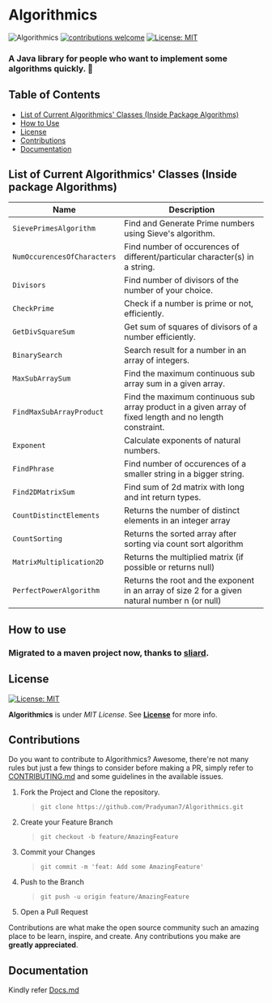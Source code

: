 # Algorithmics

![Algorithmics](https://github.com/Pradyuman7/Algorithmics/actions/workflows/main.yml/badge.svg) 
[![contributions welcome](https://img.shields.io/badge/contributions-welcome-brightgreen.svg?style=flat)](https://github.com/dwyl/esta/issues)
[![License: MIT](https://img.shields.io/badge/License-MIT-green.svg)](https://opensource.org/licenses/MIT)

### A Java library for people who want to implement some algorithms quickly. :confetti_ball:

<!-- TABLE OF CONTENTS -->
## Table of Contents

  - [List of Current Algorithmics' Classes (Inside Package Algorithms)](#list-of-current-algorithmics-classes-inside-package-algorithms)
  - [How to Use](#how-to-use)
  - [License](#license)
  - [Contributions](#contributions)
  - [Documentation](#documentation)

## List of Current Algorithmics' Classes (Inside package Algorithms)

| Name | Description |
|---|---|
| `SievePrimesAlgorithm` | Find and Generate Prime numbers using Sieve's algorithm. |
| `NumOccurencesOfCharacters` | Find number of occurences of different/particular character(s) in a string. |
| `Divisors` | Find number of divisors of the number of your choice. |
| `CheckPrime` | Check if a number is prime or not, efficiently. |
| `GetDivSquareSum` | Get sum of squares of divisors of a number efficiently. |
| `BinarySearch` | Search result for a number in an array of integers. |
| `MaxSubArraySum` | Find the maximum continuous sub array sum in a given array. |
| `FindMaxSubArrayProduct` | Find the maximum continuous sub array product in a given array of fixed length and no length constraint. |
| `Exponent` | Calculate exponents of natural numbers. |
| `FindPhrase` | Find number of occurences of a smaller string in a bigger string. |
| `Find2DMatrixSum` | Find sum of 2d matrix with long and int return types. |
| `CountDistinctElements` | Returns the number of distinct elements in an integer array |
| `CountSorting` | Returns the sorted array after sorting via count sort algorithm |
| `MatrixMultiplication2D` | Returns the multiplied matrix (if possible or returns null) |
| `PerfectPowerAlgorithm` | Returns the root and the exponent in an array of size 2 for a given natural number n (or null) |

## How to use

### Migrated to a maven project now, thanks to [sliard](https://github.com/sliard).

## License
[![License: MIT](https://img.shields.io/badge/License-MIT-green.svg)](https://opensource.org/licenses/MIT)

**Algorithmics** is under *MIT License*. See **[License](License.md)** for more info.

## Contributions

Do you want to contribute to Algorithmics? Awesome, there're not many rules but just a few things to consider before making a PR, simply refer to [CONTRIBUTING.md](./CONTRIBUTING.md) and some guidelines in the available issues.

1. Fork the Project and Clone the repository.
   > `git clone https://github.com/Pradyuman7/Algorithmics.git`
2. Create your Feature Branch 
   > `git checkout -b feature/AmazingFeature`
3. Commit your Changes 
   > `git commit -m 'feat: Add some AmazingFeature'`
4. Push to the Branch
   > `git push -u origin feature/AmazingFeature`
5. Open a Pull Request

Contributions are what make the open source community such an amazing place to be learn, inspire, and create. Any contributions you make are **greatly appreciated**.

## Documentation
Kindly refer [Docs.md](./Docs.md)
